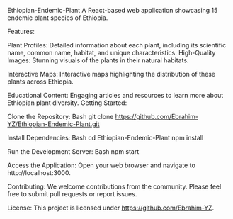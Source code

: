 Ethiopian-Endemic-Plant
A React-based web application showcasing 15 endemic plant species of Ethiopia.

Features:

Plant Profiles: Detailed information about each plant, including its scientific name, common name, habitat, and unique characteristics.
High-Quality Images: Stunning visuals of the plants in their natural habitats.

Interactive Maps: Interactive maps highlighting the distribution of these plants across Ethiopia.

Educational Content: Engaging articles and resources to learn more about Ethiopian plant diversity.
Getting Started:

Clone the Repository:
Bash
git clone https://github.com/Ebrahim-YZ/Ethiopian-Endemic-Plant.git
 

Install Dependencies:
Bash
cd Ethiopian-Endemic-Plant
npm install
 

Run the Development Server:
Bash
npm start
 

Access the Application: Open your web browser and navigate to http://localhost:3000.   

Contributing:
We welcome contributions from the community. Please feel free to submit pull requests or report issues.

License: This project is licensed under https://github.com/Ebrahim-YZ.
